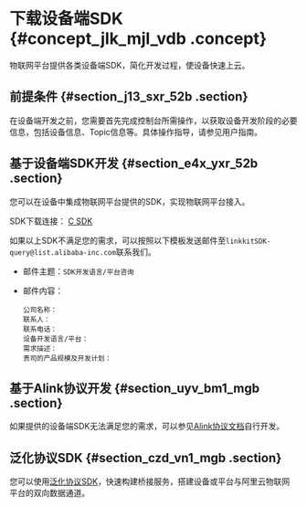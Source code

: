 # 下载设备端SDK {#concept_jlk_mjl_vdb .concept}

物联网平台提供各类设备端SDK，简化开发过程，使设备快速上云。

## 前提条件 {#section_j13_sxr_52b .section}

在设备端开发之前，您需要首先完成控制台所需操作，以获取设备开发阶段的必要信息，包括设备信息、Topic信息等。具体操作指导，请参见用户指南。

## 基于设备端SDK开发 {#section_e4x_yxr_52b .section}

您可以在设备中集成物联网平台提供的SDK，实现物联网平台接入。

SDK下载连接： [C SDK](https://www.alibabacloud.com/help/doc-detail/96623.htm)

如果以上SDK不满足您的需求，可以按照以下模板发送邮件至`linkkitSDK-query@list.alibaba-inc.com`联系我们。

-   邮件主题：`SDK开发语言/平台咨询`
-   邮件内容：

    ``` {#codeblock_mue_9kq_goo}
    公司名称：
    联系人：
    联系电话：
    设备开发语言/平台：
    需求描述：
    贵司的产品规模及开发计划：
    ```


## 基于Alink协议开发 {#section_uyv_bm1_mgb .section}

如果提供的设备端SDK无法满足您的需求，可以参见[Alink协议文档](intl.zh-CN/设备端开发指南/基于Alink协议开发/Alink协议.md#)自行开发。

## 泛化协议SDK {#section_czd_vn1_mgb .section}

您可以使用[泛化协议SDK](../../../../intl.zh-CN/用户指南/泛化协议/什么是泛化协议SDK.md#)，快速构建桥接服务，搭建设备或平台与阿里云物联网平台的双向数据通道。

